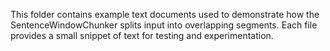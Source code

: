 This folder contains example text documents used to demonstrate how the
SentenceWindowChunker splits input into overlapping segments.
Each file provides a small snippet of text for testing and experimentation.
